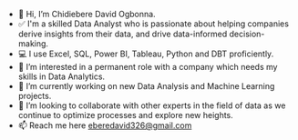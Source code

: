 - 👋 Hi, I’m Chidiebere David Ogbonna.
- ✅ I'm a skilled Data Analyst who is passionate about helping companies derive insights from their data, and drive data-informed decision-making.
- 💻 I use Excel, SQL, Power BI, Tableau, Python and DBT proficiently.
- 👀 I’m interested in a permanent role with a company which needs my skills in Data Analytics.
- 🌱 I’m currently working on new Data Analysis and Machine Learning projects.
- 💞️ I’m looking to collaborate with other experts in the field of data as we continue to optimize processes and explore new heights.
- 📫 Reach me here eberedavid326@gmail.com

<!---
iameberedavid/iameberedavid is a ✨ special ✨ repository because its `README.md` (this file) appears on your GitHub profile.
You can click the Preview link to take a look at your changes.
--->
